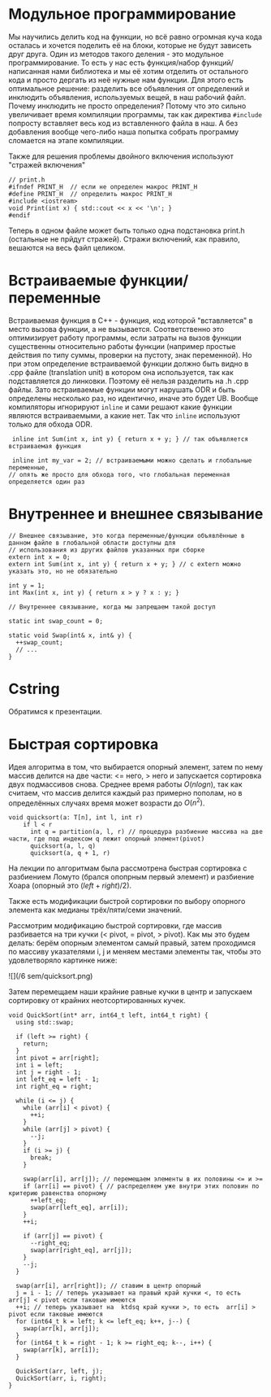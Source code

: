 # Модульное программирование

Мы научились делить код на функции, но всё равно огромная куча кода осталась и хочется поделить её на блоки, которые не будут зависеть друг друга. Один из методов такого деления - это модульное программирование. То есть у нас есть функция/набор функций/написанная нами библиотека и мы её хотим отделить от остального кода и просто дергать из неё нужные нам функции. Для этого есть оптимальное решение: разделить все объявления от определений и инклюдить объявления, используемых вещей, в наш рабочий файл. Почему инклюдить не просто определения? Потому что это сильно увеличивает время компиляции программы, так как директива `#include` попросту вставляет весь код из вставленного файла в наш. А без добавления вообще чего-либо наша попытка собрать программу сломается на этапе компиляции.

Также для решения проблемы двойного включения используют "стражей включения"
```
// print.h
#ifndef PRINT_H  // если не определен макрос PRINT_H
#define PRINT_H  // определить макрос PRINT_H
#include <iostream>
void Print(int x) { std::cout << x << '\n'; }
#endif
```
Теперь в одном файле может быть только одна подстановка print.h (остальные не прйдут стражей).
Стражи включений, как правило, вешаются на весь файл целиком.

# Встраиваемые функции/переменные
Встраиваемая функция в C++ - функция, код которой "вставляется" в место вызова функции, а не вызывается. Соответственно это оптимизирует работу программы, если затраты на вызов функции существенны относительно работы функции (например простые действия по типу суммы, проверки на пустоту, знак переменной). Но при этом определение встраиваемой функции должно быть видно в .cpp файле (translation unit) в котором она используется, так как подставляется до линковки. Поэтому её нельзя разделить на .h .cpp файлы. Зато встраиваемые функции могут нарушать ODR и быть определены несколько раз, но идентично, иначе это будет UB. Вообще компиляторы игнорируют `inline` и сами решают какие функции являются встраиваемыми, а какие нет. Так что `inline` используют только для обхода ODR.
```
 inline int Sum(int x, int y) { return x + y; } // так объявляется встраиваемая функция

 inline int my_var = 2; // встраиваемыми можно сделать и глобальные переменные,
// опять же просто для обхода того, что глобальная переменная определяется один раз
```

# Внутреннее и внешнее связывание
```
// Внешнее связывание, это когда переменные/функции объявлённые в данном файле в глобальной области доступны для 
// использования из других файлов указанных при сборке
extern int x = 0;
extern int Sum(int x, int y) { return x + y; } // с extern можно указать это, но не обязательно

int y = 1;
int Max(int x, int y) { return x > y ? x : y; }

// Внутреннее связывание, когда мы запрещаем такой доступ

static int swap_count = 0;

static void Swap(int& x, int& y) {
  ++swap_count;
  // ...
}
```

# Cstring

Обратимся к презентации.

# Быстрая сортировка

Идея алгоритма в том, что выбирается опорный элемент, затем по нему массив делится на две части: <= него, > него и запускается сортировка двух подмассивов снова. Среднее время работы $O(nlogn)$, так как считаем, что массив делится каждый раз примерно пополам, но в определённых случаях время может возрасти до $O(n^2)$.
```
void quicksort(a: T[n], int l, int r)
    if l < r
      int q = partition(a, l, r) // процедура разбиение массива на две части, где под индексом q лежит опорный элемент(pivot)
      quicksort(a, l, q)
      quicksort(a, q + 1, r)
```

На лекции по алгоритмам была рассмотрена быстрая сортировка с разбиением Ломуто (брался опопрным первый элемент) и разбиение Хоара (опорный это $(left + right) / 2$).

Также есть модификации быстрой сортировки по выбору опорного элемента как медианы трёх/пяти/семи значений.

Рассмотрим модификацию быстрой сортировки, где массив разбивается на три кучки (< pivot, = pivot, > pivot).
Как мы это будем делать: берём опорным элементом самый правый, затем проходимся по массиву указателями i, j и меняем местами элементы так, чтобы это удовлетворяло картинке ниже:

![](/6 sem/quicksort.png)

Затем перемещаем наши крайние равные кучки в центр и запускаем сортировку от крайних неотсортированных кучек.

```
void QuickSort(int* arr, int64_t left, int64_t right) {
  using std::swap;

  if (left >= right) {
    return;
  }
  int pivot = arr[right];
  int i = left;
  int j = right - 1;
  int left_eq = left - 1;
  int right_eq = right;

  while (i <= j) {
    while (arr[i] < pivot) {
      ++i;
    }
    while (arr[j] > pivot) {
      --j;
    }
    if (i >= j) {
      break;
    }

    swap(arr[i], arr[j]); // перемещаем элементы в их половины <= и >=
    if (arr[i] == pivot) { // распределяем уже внутри этих половин по критерию равенства опорному
      ++left_eq;
      swap(arr[left_eq], arr[i]);
    }
    ++i;

    if (arr[j] == pivot) {
      --right_eq;
      swap(arr[right_eq], arr[j]);
    }
    --j;
  }

  swap(arr[i], arr[right]); // ставим в центр опорный
  j = i - 1; // теперь указывает на правый край кучки <, то есть  arr[j] < pivot если таковые имеются
  ++i; // теперь указывает на  ktdsq край кучки >, то есть  arr[i] > pivot если таковые имеются
  for (int64_t k = left; k <= left_eq; k++, j--) {
    swap(arr[k], arr[j]);
  }
  for (int64_t k = right - 1; k >= right_eq; k--, i++) {
    swap(arr[k], arr[i]);
  }

  QuickSort(arr, left, j);
  QuickSort(arr, i, right);
}
```
